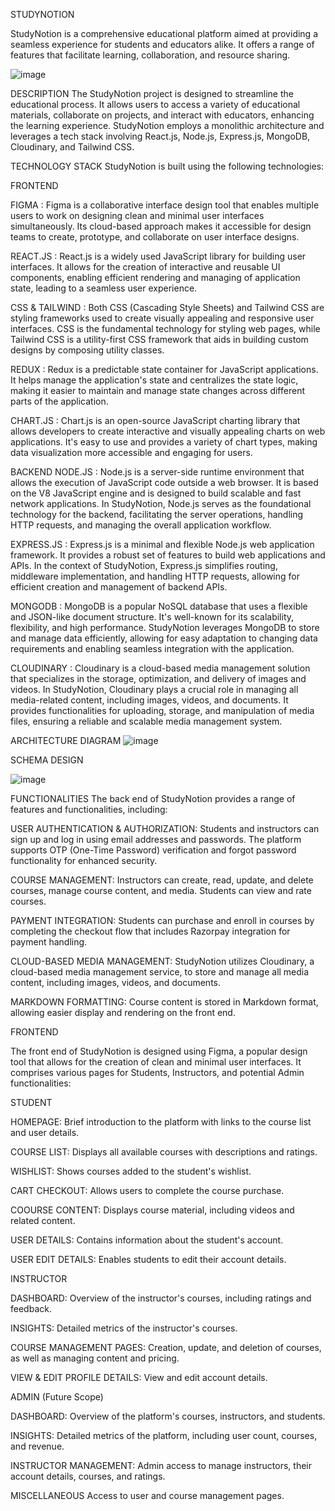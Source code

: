 STUDYNOTION


StudyNotion is a comprehensive educational platform aimed at providing a seamless experience for students and educators alike. It offers a range of features that facilitate learning, collaboration, and resource sharing.

![image](https://github.com/user-attachments/assets/aa374b3c-1bd9-4fa9-9750-41aebf560e41)


DESCRIPTION
The StudyNotion project is designed to streamline the educational process. It allows users to access a variety of educational materials, collaborate on projects, and interact with educators, enhancing the learning experience. StudyNotion employs a monolithic architecture and leverages a tech stack involving React.js, Node.js, Express.js, MongoDB, Cloudinary, and Tailwind CSS.

TECHNOLOGY STACK
StudyNotion is built using the following technologies:

FRONTEND

FIGMA : Figma is a collaborative interface design tool that enables multiple users to work on designing clean and minimal user interfaces simultaneously. Its cloud-based approach makes it accessible for design teams to create, prototype, and collaborate on user interface designs.

REACT.JS : React.js is a widely used JavaScript library for building user interfaces. It allows for the creation of interactive and reusable UI components, enabling efficient rendering and managing of application state, leading to a seamless user experience.

CSS & TAILWIND : Both CSS (Cascading Style Sheets) and Tailwind CSS are styling frameworks used to create visually appealing and responsive user interfaces. CSS is the fundamental technology for styling web pages, while Tailwind CSS is a utility-first CSS framework that aids in building custom designs by composing utility classes.

REDUX : Redux is a predictable state container for JavaScript applications. It helps manage the application's state and centralizes the state logic, making it easier to maintain and manage state changes across different parts of the application.

CHART.JS : Chart.js is an open-source JavaScript charting library that allows developers to create interactive and visually appealing charts on web applications. It's easy to use and provides a variety of chart types, making data visualization more accessible and engaging for users.

BACKEND
NODE.JS : Node.js is a server-side runtime environment that allows the execution of JavaScript code outside a web browser. It is based on the V8 JavaScript engine and is designed to build scalable and fast network applications. In StudyNotion, Node.js serves as the foundational technology for the backend, facilitating the server operations, handling HTTP requests, and managing the overall application workflow.

EXPRESS.JS : Express.js is a minimal and flexible Node.js web application framework. It provides a robust set of features to build web applications and APIs. In the context of StudyNotion, Express.js simplifies routing, middleware implementation, and handling HTTP requests, allowing for efficient creation and management of backend APIs.

MONGODB : MongoDB is a popular NoSQL database that uses a flexible and JSON-like document structure. It's well-known for its scalability, flexibility, and high performance. StudyNotion leverages MongoDB to store and manage data efficiently, allowing for easy adaptation to changing data requirements and enabling seamless integration with the application.

CLOUDINARY : Cloudinary is a cloud-based media management solution that specializes in the storage, optimization, and delivery of images and videos. In StudyNotion, Cloudinary plays a crucial role in managing all media-related content, including images, videos, and documents. It provides functionalities for uploading, storage, and manipulation of media files, ensuring a reliable and scalable media management system.

ARCHITECTURE DIAGRAM
![image](https://github.com/user-attachments/assets/68bcf643-92fd-447e-a72b-084155aa7163)

SCHEMA DESIGN

![image](https://github.com/user-attachments/assets/baa14881-eac8-4ca8-9384-5ed42b9dd876)


FUNCTIONALITIES
The back end of StudyNotion provides a range of features and functionalities, including:

USER AUTHENTICATION & AUTHORIZATION: Students and instructors can sign up and log in using email addresses and passwords. The platform supports OTP (One-Time Password) verification and forgot password functionality for enhanced security.

COURSE MANAGEMENT: Instructors can create, read, update, and delete courses, manage course content, and media. Students can view and rate courses.

PAYMENT INTEGRATION: Students can purchase and enroll in courses by completing the checkout flow that includes Razorpay integration for payment handling.

CLOUD-BASED MEDIA MANAGEMENT: StudyNotion utilizes Cloudinary, a cloud-based media management service, to store and manage all media content, including images, videos, and documents.

MARKDOWN FORMATTING: Course content is stored in Markdown format, allowing easier display and rendering on the front end.


FRONTEND

The front end of StudyNotion is designed using Figma, a popular design tool that allows for the creation of clean and minimal user interfaces. It comprises various pages for Students, Instructors, and potential Admin functionalities:

STUDENT

HOMEPAGE: Brief introduction to the platform with links to the course list and user details.

COURSE LIST: Displays all available courses with descriptions and ratings.

WISHLIST: Shows courses added to the student's wishlist.

CART CHECKOUT: Allows users to complete the course purchase.

COOURSE CONTENT: Displays course material, including videos and related content.

USER DETAILS: Contains information about the student's account.

USER EDIT DETAILS: Enables students to edit their account details.


INSTRUCTOR

DASHBOARD: Overview of the instructor's courses, including ratings and feedback.

INSIGHTS: Detailed metrics of the instructor's courses.

COURSE MANAGEMENT PAGES: Creation, update, and deletion of courses, as well as managing content and pricing.

VIEW & EDIT PROFILE DETAILS: View and edit account details.

ADMIN (Future Scope)

DASHBOARD: Overview of the platform's courses, instructors, and students.

INSIGHTS: Detailed metrics of the platform, including user count, courses, and revenue.

INSTRUCTOR MANAGEMENT: Admin access to manage instructors, their account details, courses, and ratings.

MISCELLANEOUS Access to user and course management pages.
